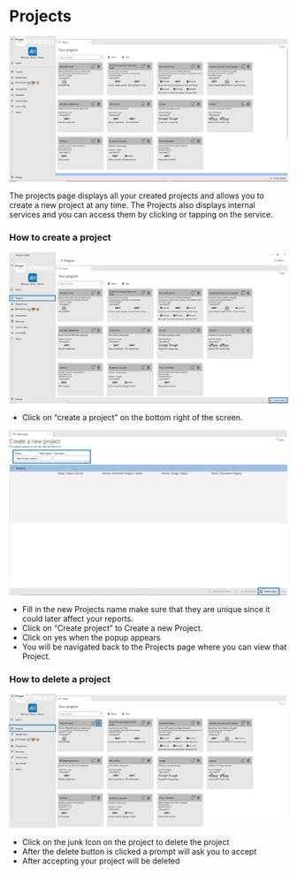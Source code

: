 # Projects

![](.gitbook/assets/projects.png)

The projects page displays all your created projects and allows you to create a new project at any time. The Projects also displays internal services and you can access them by clicking or tapping on the service.

### How to create a project

![](.gitbook/assets/Test.png)

* Click on “create a project” on the bottom right of the screen.

![](.gitbook/assets/10%20%281%29.png)

* Fill in the new Projects name make sure that they are unique since it could later affect your reports.
* Click on “Create project” to Create a new Project.
* Click on yes when the popup appears
* You will be navigated back to the Projects page where you can view that Project.

### How to delete a project

![](.gitbook/assets/11%20%281%29.png)

* Click on the junk Icon on the project to delete the project
* After the delete button is clicked a prompt will ask you to accept
* After accepting your project will be deleted

